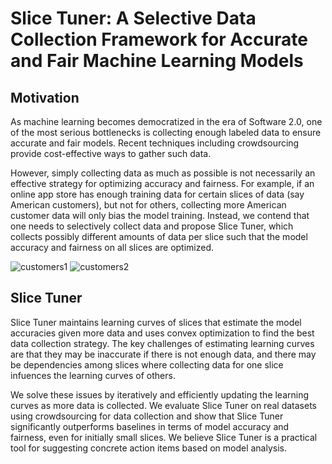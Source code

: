 # Slice Tuner: A Selective Data Collection Framework for Accurate and Fair Machine Learning Models

## Motivation
As machine learning becomes democratized in the era of Software 2.0, one of the most serious bottlenecks is collecting enough labeled data to ensure accurate and fair models. Recent techniques including crowdsourcing provide cost-effective ways to gather such data. 

However, simply collecting data as much as possible is not necessarily an effective strategy for optimizing accuracy and fairness. For example, if an online app store has enough training data for certain slices of data (say American customers), but not for others, collecting more American customer data will only bias the model training. Instead, we contend that one needs to selectively collect data and propose Slice Tuner, which collects possibly different amounts of data per slice such that the model accuracy and fairness on all slices are optimized.

![customers1](https://user-images.githubusercontent.com/29707304/75939970-1f06c500-5ecf-11ea-97c5-b5a618def0d2.png)
![customers2](https://user-images.githubusercontent.com/29707304/75939980-275f0000-5ecf-11ea-8a9e-262002ab0f27.png)

## Slice Tuner
Slice Tuner maintains learning curves of slices that estimate the model accuracies given more data and uses convex optimization to find the best data collection strategy. The key challenges of estimating learning curves are that they may be inaccurate if there is not enough data, and there may be dependencies among slices where collecting data for one slice infuences the learning curves of others. 

We solve these issues by iteratively and efficiently updating the learning curves as more data is collected. We evaluate Slice Tuner on real datasets using crowdsourcing for data collection and show that Slice Tuner significantly outperforms baselines in terms of model accuracy and fairness, even for initially small slices. We believe Slice Tuner is a practical tool for suggesting concrete action items based on model analysis.
